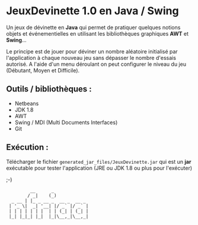 # JeuxDevinette 1.0 en Java / Swing

Un jeux de dévinette en **Java** qui permet de pratiquer quelques notions objets et événementielles en utilisant les bibliothèques graphiques **AWT** et **Swing**...  

Le principe est de jouer pour déviner un nombre aléatoire initialisé par l'application à chaque nouveau jeu sans dépasser le nombre d'essais autorisé. A l'aide d'un menu déroulant on peut configurer le niveau du jeu (Débutant, Moyen et Difficile). 

## Outils / bibliothèques : 
* Netbeans
* JDK 1.8
* AWT
* Swing / MDI (Multi Documents Interfaces)
* Git

## Exécution : 
Télécharger le fichier `generated_jar_files/JeuxDevinette.jar` qui est un **jar** exécutable pour tester l'application (JRE ou JDK 1.8 ou plus pour l'exécuter)

;-)
```
         __      _             
        / _|    (_)            
  _ __ | |_ _ __ _  __ _  __ _ 
 | '_ \|  _| '__| |/ _` |/ _` |
 | | | | | | |  | | (_| | (_| |
 |_| |_|_| |_|  |_|\__,_|\__,_|
```                             
